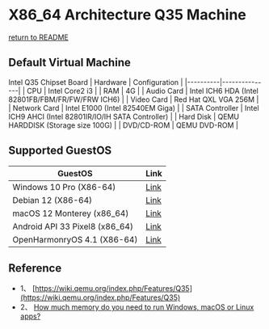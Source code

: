# X86_64 Architecture Q35 Machine
  [return to README](https://github.com/david921518/qkd-app/blob/master/README.en.md)
  
## Default Virtual Machine
 Intel Q35 Chipset Board
| Hardware | Configuration |
|----------|---------------|
| CPU | Intel Core2 i3 |
| RAM | 4G |
| Audio Card | Intel ICH6 HDA (Intel 82801FB/FBM/FR/FW/FRW ICH6) |
| Video Card | Red Hat QXL VGA 256M |
| Network Card | Intel E1000 (Intel 82540EM Giga) |
| SATA Controller | Intel ICH9 AHCI (Intel 82801IR/IO/IH SATA Controller) |
| Hard Disk | QEMU HARDDISK (Storage size 100G) |
| DVD/CD-ROM | QEMU DVD-ROM |

## Supported GuestOS
| GuestOS | Link |
|---------|------|
| Windows 10 Pro (X86-64) | [Link](https://github.com/david921518/qkd-app/blob/master/doc/GuestOS_Windows10_Pro_x64.en.md) |
| Debian 12 (X86-64) | [Link](https://github.com/david921518/qkd-app/blob/master/doc/GuestOS_Debian12_amd64.en.md) |
| macOS 12 Monterey (x86_64) | [Link](https://github.com/david921518/qkd-app/blob/master/doc/GuestOS_macOS12_Monterey_x86_64.en.md) |
| Android API 33 Pixel8 (x86_64) | [Link](https://github.com/david921518/qkd-app/blob/master/doc/GuestOS_Android_API_33_Pixel8_x86_64.en.md) |
| OpenHarmonryOS 4.1 (X86-64) | [Link](https://github.com/david921518/qkd-app/blob/master/doc/GuestOS_OHOS4_amd64.en.md) |

## Reference
- 1、 [https://wiki.qemu.org/index.php/Features/Q35](https://wiki.qemu.org/index.php/Features/Q35)
- 2、 [How much memory do you need to run Windows, macOS or Linux apps?](https://www.kingston.com/en/blog/pc-performance/memory-assessor)
